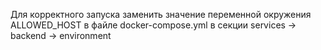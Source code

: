 Для корректного запуска заменить значение переменной окружения ALLOWED_HOST в файле docker-compose.yml в секции services -> backend -> environment
